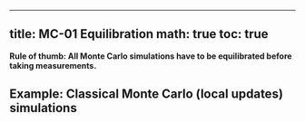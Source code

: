 
---
title: MC-01 Equilibration
math: true
toc: true
---

**Rule of thumb: All Monte Carlo simulations have to be equilibrated before taking measurements.**

## Example: Classical Monte Carlo (local updates) simulations


